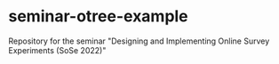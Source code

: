 # seminar-otree-example
Repository for the seminar "Designing and Implementing Online Survey Experiments (SoSe 2022)"
